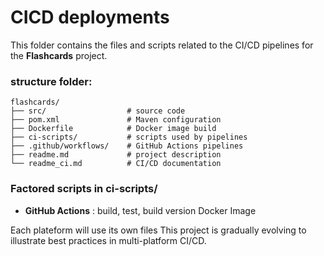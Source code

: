 # CICD deployments
This folder contains the files and scripts related to the CI/CD pipelines for the **Flashcards** project.

### structure folder: 

```
flashcards/
├── src/                  # source code
├── pom.xml               # Maven configuration
├── Dockerfile            # Docker image build
├── ci-scripts/           # scripts used by pipelines
├── .github/workflows/    # GitHub Actions pipelines
├── readme.md             # project description
└── readme_ci.md          # CI/CD documentation
```

### Factored scripts in ci-scripts/

- **GitHub Actions** : build, test, build version Docker Image  

Each plateform will use its own files
This project is gradually evolving to illustrate best practices in multi-platform CI/CD.
